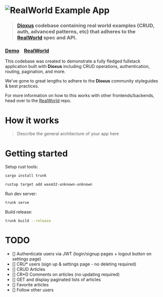 # ![RealWorld Example App](logo.png)

> ### [Dioxus](https://dioxuslabs.com/) codebase containing real world examples (CRUD, auth, advanced patterns, etc) that adheres to the [RealWorld](https://github.com/gothinkster/realworld) spec and API.

### [Demo](https://demo.realworld.io/)&nbsp;&nbsp;&nbsp;&nbsp;[RealWorld](https://github.com/gothinkster/realworld)

This codebase was created to demonstrate a fully fledged fullstack application built with **Dioxus** including CRUD operations, authentication, routing, pagination, and more.

We've gone to great lengths to adhere to the **Dioxus** community styleguides & best practices.

For more information on how to this works with other frontends/backends, head over to the [RealWorld](https://github.com/gothinkster/realworld) repo.

# How it works

> Describe the general architecture of your app here

# Getting started

Setup rust tools:

```sh
cargo install trunk

rustup target add wasm32-unknown-unknown
```

Run dev server:

```sh
trunk serve
```

Build release:

```sh
trunk build --release
```

# TODO

- [] Authenticate users via JWT (login/signup pages + logout button on settings page)
- [] CRU\* users (sign up & settings page - no deleting required)
- [] CRUD Articles
- [] CR\*D Comments on articles (no updating required)
- [] GET and display paginated lists of articles
- [] Favorite articles
- [] Follow other users
